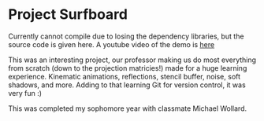 # Project Surfboard
Currently cannot compile due to losing the dependency libraries, but the source code is given here. A youtube video of the demo is [here](https://www.youtube.com/watch?v=URfbNKD8HmU)

This was an interesting project, our professor making us do most everything from scratch (down to the projection matricies!) made for a huge learning experience. Kinematic animations, reflections, stencil buffer, noise, soft shadows, and more. Adding to that learning Git for version control, it was very fun :)

This was completed my sophomore year with classmate Michael Wollard.
